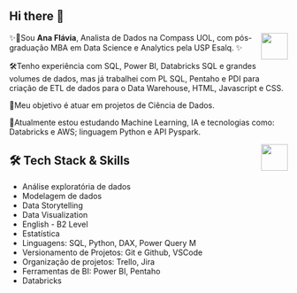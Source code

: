## Hi there 👋

<!--
**AnaFlavia-Albuq/AnaFlavia-Albuq** is a ✨ _special_ ✨ repository because its `README.md` (this file) appears on your GitHub profile.

Here are some ideas to get you started:

- 🔭 I’m currently working on ...
- 🌱 I’m currently learning ...
- 👯 I’m looking to collaborate on ...
- 🤔 I’m looking for help with ...
- 💬 Ask me about ...
- 📫 How to reach me: ...
- 😄 Pronouns: ...
- ⚡ Fun fact: ...
-->

<a href="[https://github.com/strongreen](https://github.com/AnaFlavia-Albuq)" target="_blank">
  <img align="right" src="https://cdn.iconscout.com/icon/free/png-256/github-108-438008.png" width="48px" height="48px">
</a>

<p align="left">
  ✨🔭Sou <b>Ana Flávia</b>, Analista de Dados na Compass UOL, com pós-graduação MBA em Data Science e Analytics pela USP Esalq. ✨ <br/></p>
  🛠️Tenho experiência com SQL, Power BI, Databricks SQL e grandes volumes de dados, mas já trabalhei com PL SQL, Pentaho e PDI para criação de ETL de dados para o Data Warehouse, HTML, Javascript e CSS.</p>
  👯Meu objetivo é atuar em projetos de Ciência de Dados.</p>
  🌱Atualmente estou estudando Machine Learning, IA e tecnologias como: Databricks e AWS; linguagem Python e API Pyspark.
</p>

<a href="https://www.linkedin.com/in/anaflaviaalbuquerque/" target="_blank">
  <img align="right" src="https://i.ibb.co/Kx2GSrT/linkedin.png" width="48px" height="48px">
</a>


## 🛠️ Tech Stack & Skills  

- Análise exploratória de dados 
- Modelagem de dados 
- Data Storytelling  
- Data Visualization
- English - B2 Level
- Estatística
- Linguagens: SQL, Python, DAX, Power Query M
- Versionamento de Projetos: Git e Github, VSCode
- Organização de projetos: Trello, Jira
- Ferramentas de BI: Power BI, Pentaho
- Databricks
